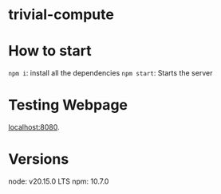 # trivial-compute

# How to start
`npm i`: install all the dependencies 
`npm start`: Starts the server

# Testing Webpage
[localhost:8080](localhost:8080).

# Versions 
node: v20.15.0 LTS
npm: 10.7.0
